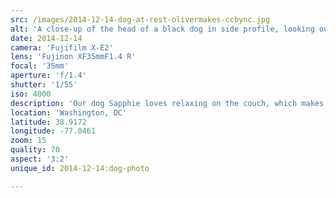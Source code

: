 ```yaml
---
src: /images/2014-12-14-dog-at-rest-olivermakes-ccbync.jpg
alt: 'A close-up of the head of a black dog in side profile, looking out into a living room.'
date: 2014-12-14
camera: 'Fujifilm X-E2'
lens: 'Fujinon XF35mmF1.4 R'
focal: '35mm'
aperture: 'f/1.4'
shutter: '1/55'
iso: 4000
description: 'Our dog Sapphie loves relaxing on the couch, which makes her an easy subject.'
location: 'Washington, DC'
latitude: 38.9172
longitude: -77.0461
zoom: 15
quality: 70
aspect: '3:2'
unique_id: 2014-12-14:dog-photo

---
```

